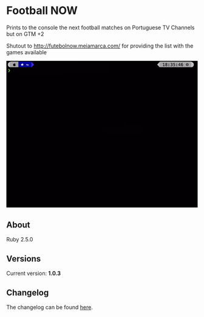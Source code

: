 # Football NOW

Prints to the console the next football matches on Portuguese TV Channels but on GTM +2

Shutout to http://futebolnow.meiamarca.com/ for providing the list with the games available

![Demo gif](https://github.com/wmanica/football_now/blob/master/blob/preview.gif)


## About

Ruby 2.5.0

## Versions

Current version: **1.0.3**

## Changelog

The changelog can be found [here](changelog.md).
